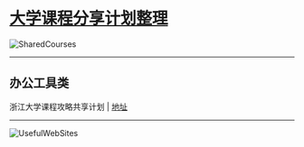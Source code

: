# [大学课程分享计划整理](https://ctrlcoder.github.io/SharedCourses/)  
![SharedCourses](https://i.loli.net/2019/05/22/5ce4a722713b648959.png)

---

## 办公工具类

 浙江大学课程攻略共享计划 | [地址](https://qsctech.github.io/zju-icicles/) 



---

![UsefulWebSites](https://i.loli.net/2019/05/21/5ce3868cd133646786.png)
